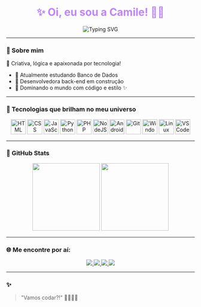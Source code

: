 <!-- Banner preto e roxo com efeito digitando -->
<h1 align="center" style="color:#C084FC">✨ Oi, eu sou a Camile! 👩‍💻</h1>

<p align="center">
  <img src="https://readme-typing-svg.demolab.com?font=Fira+Code&pause=1000&color=C084FC&center=true&vCenter=true&width=435&lines=uma+Back-end+em+desenvolvimento!;" alt="Typing SVG" />
</p>

---

### 🪷 Sobre mim

🌙 Criativa, lógica e apaixonada por tecnologia!
  
- 🧠 Atualmente estudando Banco de Dados  
- 💜 Desenvolvedora back-end em construção  
- 👾 Dominando o mundo com código e estilo ✨  
 

---

### 💫 Tecnologias que brilham no meu universo

<div align="center">
  <img alt="HTML" height="40" src="https://cdn.jsdelivr.net/gh/devicons/devicon/icons/html5/html5-original.svg">
  <img alt="CSS" height="40" src="https://cdn.jsdelivr.net/gh/devicons/devicon/icons/css3/css3-original.svg">
  <img alt="JavaScript" height="40" src="https://cdn.jsdelivr.net/gh/devicons/devicon/icons/javascript/javascript-plain.svg">
  <img alt="Python" height="40" src="https://cdn.jsdelivr.net/gh/devicons/devicon/icons/python/python-original.svg">
  <img alt="PHP" height="40" src="https://cdn.jsdelivr.net/gh/devicons/devicon/icons/php/php-original.svg">
  <img alt="NodeJS" height="40" src="https://cdn.jsdelivr.net/gh/devicons/devicon/icons/nodejs/nodejs-original.svg">
  <img alt="Android Studio" height="40" src="https://cdn.jsdelivr.net/gh/devicons/devicon/icons/androidstudio/androidstudio-original.svg">
  <img alt="Git" height="40" src="https://cdn.jsdelivr.net/gh/devicons/devicon/icons/git/git-original.svg">
  <img alt="Windows" height="40" src="https://cdn.jsdelivr.net/gh/devicons/devicon/icons/windows8/windows8-original.svg">
  <img alt="Linux" height="40" src="https://cdn.jsdelivr.net/gh/devicons/devicon/icons/linux/linux-original.svg">
  <img alt="VSCode" height="40" src="https://cdn.jsdelivr.net/gh/devicons/devicon/icons/vscode/vscode-original.svg">
</div>


---

### 🖤 GitHub Stats

<div align="center">
  <img height="180em" src="https://github-readme-stats.vercel.app/api?username=devcamile&show_icons=true&theme=tokyonight&hide_border=false&title_color=C084FC&icon_color=C084FC&text_color=ffffff&bg_color=000000" />
  <img height="180em" src="https://github-readme-stats.vercel.app/api/top-langs/?username=devcamile&layout=compact&theme=tokyonight&title_color=C084FC&text_color=ffffff&bg_color=000000"/>
</div>

---

### 🌐 Me encontre por aí:

<div align="center">
  <a href="mailto:camile123dias08santos@gmail.com" target="_blank">
    <img src="https://img.shields.io/badge/Gmail-EB3C33?style=for-the-badge&logo=gmail&logoColor=white"/>
  </a>
  <a href="https://www.instagram.com/dev.camile" target="_blank">
    <img src="https://img.shields.io/badge/Instagram-B03FC6?style=for-the-badge&logo=instagram&logoColor=white"/>
  </a>
  <a href="https://www.linkedin.com/in/seuusuario" target="_blank">
    <img src="https://img.shields.io/badge/LinkedIn-5B4B8A?style=for-the-badge&logo=linkedin&logoColor=white"/>
  </a>
  <a href="https://discord.com/users/Dev.Camile" target="_blank">
    <img src="https://img.shields.io/badge/Discord-8C52FF?style=for-the-badge&logo=discord&logoColor=white"/>
  </a>
</div>

---

### ✨
> "Vamos codar?!" 🎨👩‍💻💜
